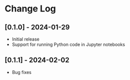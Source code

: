 # Change Log

## [0.1.0] - 2024-01-29

- Initial release
- Support for running Python code in Jupyter notebooks

## [0.1.1] - 2024-02-02

- Bug fixes
